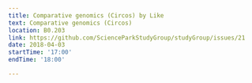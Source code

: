 ```yaml
---
title: Comparative genomics (Circos) by Like
text: Comparative genomics (Circos)
location: B0.203
link: https://github.com/ScienceParkStudyGroup/studyGroup/issues/21
date: 2018-04-03
startTime: '17:00'
endTime: '18:00'

---
```


